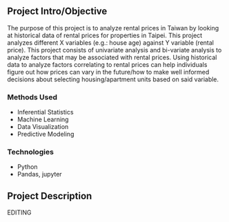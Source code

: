 ## Project Intro/Objective
The purpose of this project is to analyze rental prices in Taiwan by looking at historical data of rental prices for properties in Taipei. This project analyzes different X variables (e.g.: house age) against Y variable (rental price). This project consists of univariate analysis and bi-variate analysis to analyze factors that may be associated with rental prices. Using historical data to analyze factors correlating to rental prices can help individuals figure out how prices can vary in the future/how to make well informed decisions about selecting housing/apartment units based on said variable. 

### Methods Used
* Inferential Statistics
* Machine Learning
* Data Visualization
* Predictive Modeling


### Technologies
* Python
* Pandas, jupyter


## Project Description
EDITING
